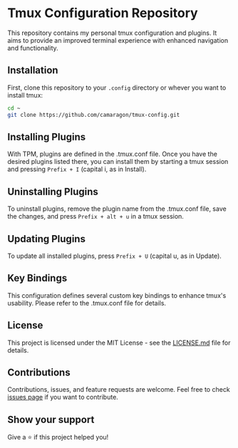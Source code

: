 # Tmux Configuration Repository

This repository contains my personal tmux configuration and plugins. It aims to provide an improved terminal experience with enhanced navigation and functionality.

## Installation

First, clone this repository to your `.config` directory or whever you want to install tmux:

```bash
cd ~
git clone https://github.com/camaragon/tmux-config.git
```

## Installing Plugins

With TPM, plugins are defined in the .tmux.conf file. Once you have the desired plugins listed there, you can install them by starting a tmux session and pressing `Prefix + I` (capital i, as in Install).

## Uninstalling Plugins

To uninstall plugins, remove the plugin name from the .tmux.conf file, save the changes, and press `Prefix + alt + u` in a tmux session.

## Updating Plugins

To update all installed plugins, press `Prefix + U` (capital u, as in Update).

## Key Bindings

This configuration defines several custom key bindings to enhance tmux's usability. Please refer to the .tmux.conf file for details.

## License

This project is licensed under the MIT License - see the [LICENSE.md](LICENSE.md) file for details.

## Contributions

Contributions, issues, and feature requests are welcome. Feel free to check [issues page](https://github.com/camaragon/tmux-config/issues) if you want to contribute.

## Show your support

Give a ⭐️ if this project helped you!
